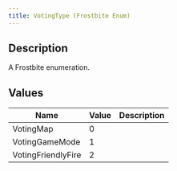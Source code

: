 ```yaml
---
title: VotingType (Frostbite Enum)
---
```

## Description

A Frostbite enumeration.

## Values

| Name               | Value | Description |
| ------------------ | ----- | ----------- |
| VotingMap          | 0     |             |
| VotingGameMode     | 1     |             |
| VotingFriendlyFire | 2     |             |
